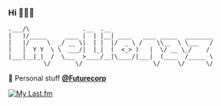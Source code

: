 ### Hi 👨🏽‍🚀

<!--
**elionaz/elionaz** is a ✨ _special_ ✨ repository because its `README.md` (this file) appears on your GitHub profile.

Here are some ideas to get you started:

- 🔭 I’m currently working on ...
- 🌱 I’m currently learning ...
- 👯 I’m looking to collaborate on ...
- 🤔 I’m looking for help with ...
- 💬 Ask me about ...
- 📫 How to reach me: ...
- 😄 Pronouns: ...
- ⚡ Fun fact: ...
-->
```
.___/\               .__  .__                             
|   )/_____     ____ |  | |__| ____   ____ _____  ________
|   |/     \  _/ __ \|  | |  |/  _ \ /    \\__  \ \___   /
|   |  Y Y  \ \  ___/|  |_|  (  <_> )   |  \/ __ \_/    / 
|___|__|_|  /  \___  >____/__|\____/|___|  (____  /_____ \
          \/       \/                    \/     \/      \/
```

🚀 Personal stuff __[@Futurecorp](https://github.com/futur3corp)__

[![My Last.fm](https://lastfm-recently-played.vercel.app/api?user=elionaz)](https://www.last.fm/user/elionaz)

